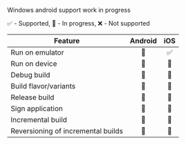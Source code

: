 

Windows android support work in progress

✅ - Supported, 🚧 - In progress, ❌ - Not supported

| Feature                            | Android | iOS |
|------------------------------------| :---: | :---: |
| Run on emulator                    | 🚧 | ✅ |
| Run on device                      | 🚧| 🚧 |
| Debug build                        | 🚧 | 🚧 |
| Build flavor/variants              | 🚧 | 🚧 |
| Release build                      | 🚧 | 🚧 |
| Sign application                   | 🚧 | 🚧 |
| Incremental build                  | 🚧| 🚧 |
| Reversioning of incremental builds | 🚧 | 🚧 |
